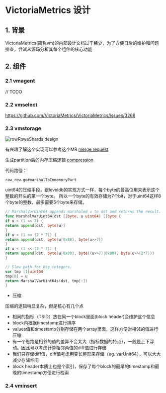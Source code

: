 # VictoriaMetrics 设计
## 1. 背景

VictoriaMetrics(简称vm)的内部设计文档过于稀少，为了方便日后的维护和问题排查，尝试从源码分析其每个组件的核心功能

## 2. 组件

### 2.1 vmagent

// TODO

### 2.2 vmselect

https://github.com/VictoriaMetrics/VictoriaMetrics/issues/3268

### 2.3 vmstorage

![rowRowsShards design](./ssr.png)

有兴趣了解这个实现可以参考这个MR [merge request](https://kgit.kugou.net/yongquanli/VictoriaMetrics/-/tree/rrs_implement)

生成partition后的内存压缩逻辑 [compression](https://segmentfault.com/a/1190000043749609)

代码路径：

```shell
raw_row.go#marshalToInmemoryPart
```

uint64的压缩手段，跟leveldb的实现方式一样，每个byte的最高位用来表示这个整数的开头的第一个byte。
所以一个byte的有效存储为7个bit，对于uint64这样8个byte的整数，最多需要5个byte来存储。
```go
// MarshalVarUint64 appends marshaled u to dst and returns the result.
func MarshalVarUint64(dst []byte, u uint64) []byte {
if u < (1 << 7) {
return append(dst, byte(u))
}
if u < (1 << (2 * 7)) {
return append(dst, byte(u|0x80), byte(u>>7))
}
if u < (1 << (3 * 7)) {
return append(dst, byte(u|0x80), byte((u>>7)|0x80), byte(u>>(2*7)))
}

// Slow path for big integers.
var tmp [1]uint64
tmp[0] = u
return MarshalVarUint64s(dst, tmp[:])
}
```

- 压缩

压缩的逻辑稍显复杂，但是核心有几个点

- 相同的指标（TSID）放在同一个block里面(block header)会维护这个信息
- block内根据timestamp进行排序
- values值和timestamp分别存储在两个array里面，这样方便对相邻的值进行压缩
- 有一个思路是相邻的值的差异不会太大（指标数据的特点），一般是上下浮动。因此可以考虑计算相邻两值的diff值进行存储
- 我们只存储diff值，diff值考虑用变长整形来存储（eg. varUnit64），可以大大减少存储空间
- block header本质上也是个索引，保存了每个block的最早的timestamp和最晚的timestamp方便进行检索


### 2.4 vminsert



